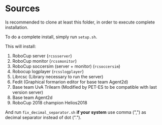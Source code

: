 # Sources
Is recommended to clone at least this folder, in order to execute complete installation.

To do a complete install, simply run `setup.sh`.

This will install:
1.  RoboCup server (`rcssserver`)
2.  RoboCup monitor (`rcssmonitor`)
3.  RoboCup soccersim (server + monitor) (`rcsoccersim`)
4.  Robocup logplayer (`rcsslogplayer`)
5.  Librcsc (Library necessary to run the server)
6.  Fedit (Graphical formarion editor for base team Agent2d)
7.  Base team UvA Trilearn (Modified by PET-ES to be compatible with last version server)
8.  Base team Agent2d
9.  RoboCup 2018 champion Helios2018


And run `fix_decimal_separator.sh` **if your system** use comma (",") as decimal separator instead of dot (".").
